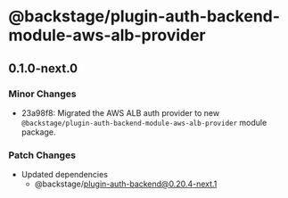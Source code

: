 # @backstage/plugin-auth-backend-module-aws-alb-provider

## 0.1.0-next.0

### Minor Changes

- 23a98f8: Migrated the AWS ALB auth provider to new `@backstage/plugin-auth-backend-module-aws-alb-provider` module package.

### Patch Changes

- Updated dependencies
  - @backstage/plugin-auth-backend@0.20.4-next.1
